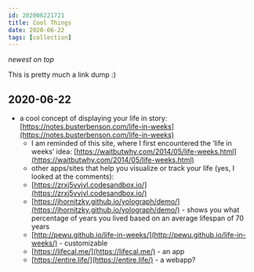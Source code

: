 ```yaml
---
id: 202006221721
title: Cool Things
date: 2020-06-22
tags: [collection]
---
```

*newest on top*

This is pretty much a link dump :)

## 2020-06-22
- a cool concept of displaying your life in story: [https://notes.busterbenson.com/life-in-weeks](https://notes.busterbenson.com/life-in-weeks)
    - I am reminded of this site, where I first encountered the ‘life in weeks’ idea: [https://waitbutwhy.com/2014/05/life-weeks.html](https://waitbutwhy.com/2014/05/life-weeks.html)
   - other apps/sites that help you visualize or track your life (yes, I looked at the comments):
    - [https://zrxj5vvjvl.codesandbox.io/](https://zrxj5vvjvl.codesandbox.io/)
     - [https://jhornitzky.github.io/yolograph/demo/](https://jhornitzky.github.io/yolograph/demo/) - shows you what percentage of years you lived based on an average lifespan of 70 years
     - [http://pewu.github.io/life-in-weeks/](http://pewu.github.io/life-in-weeks/) - customizable
     - [https://lifecal.me/](https://lifecal.me/) - an app
     - [https://entire.life/](https://entire.life/) - a webapp?